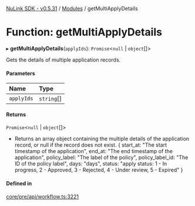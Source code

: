 [NuLink SDK - v0.5.31](../README.md) / [Modules](../modules.md) / getMultiApplyDetails

# Function: getMultiApplyDetails

▸ **getMultiApplyDetails**(`applyIds`): `Promise`<``null`` \| `object`[]\>

Gets the details of multiple application records.

#### Parameters

| Name | Type |
| :------ | :------ |
| `applyIds` | `string`[] |

#### Returns

`Promise`<``null`` \| `object`[]\>

- Returns an array object containing the multiple details of the application record, or null if the record does not exist.
             {
               start_at:  "The start timestamp of the application",
               end_at: "The end timestamp of the application",
               policy_label: "The label of the policy",
               policy_label_id: "The ID of the policy label",
               days: "days",
               status: "apply status: 1 - In progress, 2 - Approved, 3 - Rejected, 4 - Under review, 5 - Expired"
             }

#### Defined in

[core/pre/api/workflow.ts:3221](https://github.com/NuLink-network/nulink-sdk/blob/f3f9a8b/src/core/pre/api/workflow.ts#L3221)
